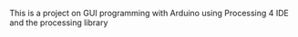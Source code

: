 This is a project on GUI programming with Arduino using Processing 4 IDE and the processing library

